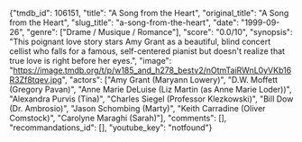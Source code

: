 {"tmdb_id": 106151, "title": "A Song from the Heart", "original_title": "A Song from the Heart", "slug_title": "a-song-from-the-heart", "date": "1999-09-26", "genre": ["Drame / Musique / Romance"], "score": "0.0/10", "synopsis": "This poignant love story stars Amy Grant as a beautiful, blind concert cellist who falls for a famous, self-centered pianist but doesn't realize that true love is right before her eyes.", "image": "https://image.tmdb.org/t/p/w185_and_h278_bestv2/nOtmTaiRWnL0yVKb16R3Zf8tqev.jpg", "actors": ["Amy Grant (Maryann Lowery)", "D.W. Moffett (Gregory Pavan)", "Anne Marie DeLuise (Liz Martin (as Anne Marie Loder))", "Alexandra Purvis (Tina)", "Charles Siegel (Professor Klezkowski)", "Bill Dow (Dr. Ambrosio)", "Jason Schombing (Marty)", "Keith Carradine (Oliver Comstock)", "Carolyne Maraghi (Sarah)"], "comments": [], "recommandations_id": [], "youtube_key": "notfound"}